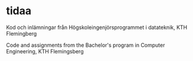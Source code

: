 # tidaa

Kod och inlämningar från Högskoleingenjörsprogrammet i datateknik, KTH Flemingberg

Code and assignments from the Bachelor's program in Computer Engineering, KTH Flemingsberg
